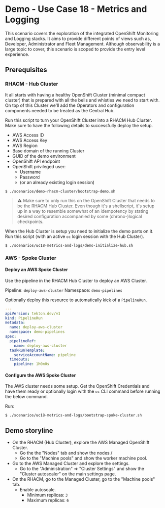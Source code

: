 # Demo - Use Case 18 - Metrics and Logging

This scenario covers the exploration of the integrated OpenShift Monitoring and
Logging stacks. It aims to provide different points of views such as, Developer,
Administrator and Fleet Management. Although observability is a large topic to
cover, this scenario is scoped to provide the entry level experience.

## Prerequisites

### RHACM - Hub Cluster

It all starts with having a healthy OpenShift Cluster (minimal compact cluster)
that is prepared with all the bells and whistles we need to start with. On top of
this Cluster we'll add the Operators and configuration components needed to be
treated as the Central Hub.

Run this script to turn your OpenShift Cluster into a RHACM Hub Cluster. Make
sure to have the following details to successfully deploy the setup.

- AWS Access ID
- AWS Access Key
- AWS Region
- Base domain of the running Cluster
- GUID of the demo environment
- OpenShift API endpoint
- OpenShift privileged user:
  - Username
  - Password
  - (or an already existing login session)

```shell
$ ./scenarios/demo-rhacm-cluster/bootstrap-demo.sh
```

> ⚠️ Make sure to only run this on the OpenShift Cluster that needs to be the
> RHACM Hub Cluster. Even though it's a shellscript, it's setup up in a way to
> resemble somewhat of an idempotency by stating desired configuration
> accompanied by some (chrono-)logical checkpoints.

When the Hub Cluster is setup you need to initialize the demo parts on it. Run
this script (with an active `oc` login session with the Hub Cluster).

```shell
$ ./scenarios/uc18-metrics-and-logs/demo-initialize-hub.sh
```

### AWS - Spoke Cluster

#### Deploy an AWS Spoke Cluster

Use the pipeline in the RHACM Hub Cluster to deploy an AWS Cluster.

Pipeline: `deploy-aws-cluster`
Namespace: `demo-pipelines`

Optionally deploy this resource to automatically kick of a `PipelineRun`.

```yaml
---
apiVersion: tekton.dev/v1
kind: PipelineRun
metadata:
  name: deploy-aws-cluster
  namespace: demo-pipelines
spec:
  pipelineRef:
    name: deploy-aws-cluster
  taskRunTemplate:
    serviceAccountName: pipeline
  timeouts:
    pipeline: 1h0m0s
```

#### Configure the AWS Spoke Cluster

The AWS cluster needs some setup. Get the OpenShift Credentials and have them ready or optionally
login with the `oc` CLI command before running the below command.

Run:

```shell
$ ./scenarios/uc18-metrics-and-logs/bootstrap-spoke-cluster.sh
```

## Demo storyline

- On the RHACM (Hub Cluster), explore the AWS Managed OpenShift Cluster.
  - Go the the "Nodes" tab and show the nodes./
  - Go to the "Machine pools" and show the worker machine pool.
- Go to the AWS Managed Cluster and explore the settings.
  - Go to the "Administration" => "Cluster Settings" and show the "Cluster
    autoscaler" on the main settings page.
- On the RHACM, go to the Managed Cluster, go to the "Machine pools" tab.
  - Enable autoscale.
    - Minimum replicas: `3`
    - Maximum replicas: `6`

